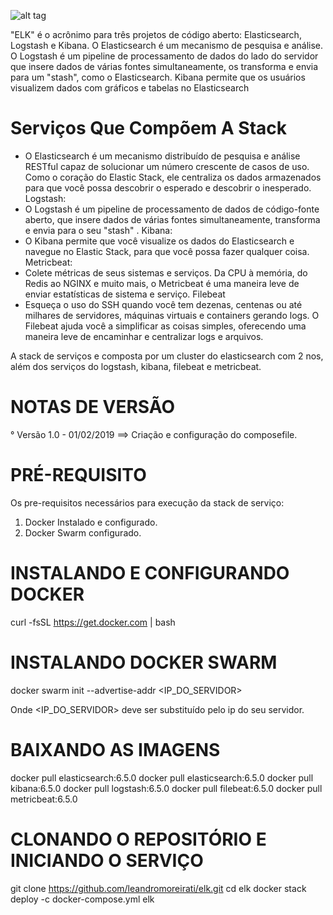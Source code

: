 ![alt tag](https://images.contentstack.io/v3/assets/bltefdd0b53724fa2ce/blt9a6279ac82c4aac5/5c11ebcf5b046c520d3f7506/logo-elastic-stack-lt.svg)

"ELK" é o acrônimo para três projetos de código aberto: Elasticsearch, Logstash e Kibana. O Elasticsearch é um mecanismo de pesquisa e análise. O Logstash é um pipeline de processamento de dados do lado do servidor que insere dados de várias fontes simultaneamente, os transforma e envia para um "stash", como o Elasticsearch. Kibana permite que os usuários visualizem dados com gráficos e tabelas no Elasticsearch

# Serviços Que Compõem A Stack
 - O Elasticsearch é um mecanismo distribuído de pesquisa e análise RESTful capaz de solucionar um número crescente de casos de uso. Como o coração do Elastic Stack, ele centraliza os dados armazenados para que você possa descobrir o esperado e descobrir o inesperado.
Logstash:
 - O Logstash é um pipeline de processamento de dados de código-fonte aberto, que insere dados de várias fontes simultaneamente, transforma e envia para o seu "stash" .
Kibana:
 - O Kibana permite que você visualize os dados do Elasticsearch e navegue no Elastic Stack, para que você possa fazer qualquer coisa.
Metricbeat:
 - Colete métricas de seus sistemas e serviços. Da CPU à memória, do Redis ao NGINX e muito mais, o Metricbeat é uma maneira leve de enviar estatísticas de sistema e serviço.
Filebeat
 - Esqueça o uso do SSH quando você tem dezenas, centenas ou até milhares de servidores, máquinas virtuais e containers gerando logs. O Filebeat ajuda você a simplificar as coisas simples, oferecendo uma maneira leve de encaminhar e centralizar logs e arquivos.

A stack de serviços e composta por um cluster do elasticsearch com 2 nos, além dos serviços do logstash, kibana, filebeat e metricbeat.

# NOTAS DE VERSÃO
°  Versão 1.0 - 01/02/2019 ==> Criação e configuração do composefile.

# PRÉ-REQUISITO
Os pre-requisitos necessários para execução da stack de serviço:
 1) Docker Instalado e configurado.
 2) Docker Swarm configurado.

# INSTALANDO E CONFIGURANDO DOCKER
   curl -fsSL https://get.docker.com | bash

# INSTALANDO DOCKER SWARM
   docker swarm init --advertise-addr  <IP_DO_SERVIDOR>

   Onde <IP_DO_SERVIDOR> deve ser substituído pelo ip do seu servidor.

# BAIXANDO AS IMAGENS
 
   docker pull elasticsearch:6.5.0
   docker pull elasticsearch:6.5.0
   docker pull kibana:6.5.0
   docker pull logstash:6.5.0
   docker pull filebeat:6.5.0
   docker pull metricbeat:6.5.0
   
# CLONANDO O REPOSITÓRIO E INICIANDO O SERVIÇO
git clone https://github.com/leandromoreirati/elk.git
cd elk
docker stack deploy -c docker-compose.yml elk
